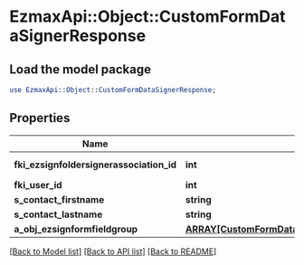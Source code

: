# EzmaxApi::Object::CustomFormDataSignerResponse

## Load the model package
```perl
use EzmaxApi::Object::CustomFormDataSignerResponse;
```

## Properties
Name | Type | Description | Notes
------------ | ------------- | ------------- | -------------
**fki_ezsignfoldersignerassociation_id** | **int** | The unique ID of the Ezsignfoldersignerassociation | 
**fki_user_id** | **int** | The unique ID of the User | [optional] 
**s_contact_firstname** | **string** | The First name of the contact | 
**s_contact_lastname** | **string** | The Last name of the contact | 
**a_obj_ezsignformfieldgroup** | [**ARRAY[CustomFormDataEzsignformfieldgroupResponse]**](CustomFormDataEzsignformfieldgroupResponse.md) |  | 

[[Back to Model list]](../README.md#documentation-for-models) [[Back to API list]](../README.md#documentation-for-api-endpoints) [[Back to README]](../README.md)


